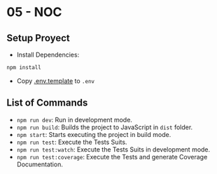 # 05 - NOC

## Setup Proyect

- Install Dependencies:
```bash
npm install
```

- Copy [.env.template](.env.template) to `.env`

## List of Commands

- `npm run dev`: Run in development mode.
- `npm run build`: Builds the project to JavaScript in `dist` folder.
- `npm start`: Starts executing the project in build mode.
- `npm run test`: Execute the Tests Suits.
- `npm run test:watch`: Execute the Tests Suits in development mode.
- `npm run test:coverage`: Execute the Tests and generate Coverage Documentation.